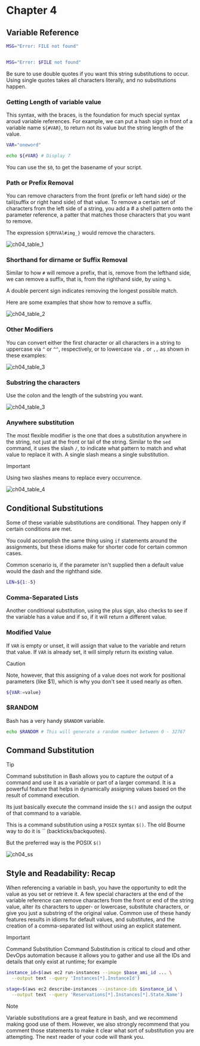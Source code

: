 # Chapter 4

## Variable Reference

```bash
MSG="Error: FILE not found"


MSG="Error: $FILE not found"
```

Be sure to use double quotes if you want this string substitutions to occur. Using single quotes takes all characters literally, and no substitutions happen.

### Getting Length of variable value

This syntax, with the braces, is the foundation for much special syntax aroud variable references. For example, we can put a hash sign in front of a variable name `${#VAR}`, to return not its value but the string length of the value.

```bash
VAR="oneword"

echo ${#VAR} # Display 7
```

You can use the `$0`, to get the basename of your script.

### Path or Prefix Removal

You can remove characters from the front (prefix or left hand side) or the tail(suffix or right hand side) of that value. To remove a certain set of characters from the left side of a string, you add a # a shell pattern onto the parameter reference, a patter that matches those characters that you want to remove.

The expression `${MYVAl#img_}` would remove the characters.

![ch04_table_1](image.png)

### Shorthand for dirname or Suffix Removal

Similar to how `#` will remove a prefix, that is, remove from the lefthand side, we can remove a suffix, that is, from the righthand side, by using `%`.

A double percent sign indicates removing the longest possible match.

Here are some examples that show how to remove a suffix.

![ch04_table_2](image-1.png)

### Other Modifiers

You can convert either the first character or all characters in a string to uppercase via `^` or `^^`, respectively, or to lowercase via `,` or `,,` as shown in these examples:

![ch04_table_3](image-2.png)

### Substring the characters

Use the colon and the length of the substring you want.

![ch04_table_3](image-3.png)

### Anywhere substitution

The most flexible modifier is the one that does a substitution anywhere in the string, not just at the front or tail of the string. Similar to the `sed` command, it uses the slash `/`, to indicate what pattern to match and what value to replace it with. A single slash means a single substitution.

> [!IMPORTANT]
> Using two slashes means to replace every occurrence.

![ch04_table_4](image-4.png)

## Conditional Substitutions

Some of these variable substitutions are conditional. They happen only if certain conditions are met.

You could accomplish the same thing using `if` statements around the assignments, but these idioms make for shorter code for certain common cases.

Common scenario is, if the parameter isn't supplied then a default value would the dash and the righthand side.

```bash
LEN=${1:-5}
```

### Comma-Separated Lists

Another conditional substitution, using the plus sign, also checks to see if the variable has a value and if so, if it will return a different value.

### Modified Value

If `VAR` is empty or unset, it will assign that value to the variable and return that value. If `VAR` is already set, it will simply return its existing value.

> [!CAUTION]
> Note, however, that this assigning of a value does not work for positional parameters (like $1), which is why you don't see it used nearly as often.

```bash
${VAR:=value}
```

### $RANDOM

Bash has a very handy `$RANDOM` variable.

```bash
echo $RANDOM # This will generate a random number between 0 - 32767
```

## Command Substitution

> [!TIP]
> Command substitution in Bash allows you to capture the output of a command and use it as a variable or part of a larger command. It is a powerful feature that helps in dynamically assigning values based on the result of command execution.

Its just basically execute the command inside the `$()` and assign the output of that command to a variable.

This is a command substitution using a `POSIX` syntax `$()`. The old Bourne way to do it is *``* (backticks/backquotes).

But the preferred way is the POSIX `$()`

![ch04_ss](image-5.png)

## Style and Readability: Recap

When referencing a variable in bash, you have the opportunity to edit the value as you set or retrieve it. A few special characters at the end of the variable reference can remove characters from the front or end of the string value, alter its characters to upper- or lowercase, substitute characters, or give you just a substring of the original value. Common use of these handy features results in idioms for default values, and substitutes, and the creation of a comma-separated list without using an explicit statement.

> [!IMPORTANT]
> Command Substitution
> Command Substitution is critical to cloud and other DevOps automation because it allows you to gather and use all the IDs and details that only exist at runtime; for example

```bash
instance_id=$(aws ec2 run-instances --image $base_ami_id ... \
  --output text --query 'Instances[*].InstanceId')

stage=$(aws ec2 describe-instances --instance-ids $instance_id \
  --output text --query 'Reservations[*].Instances[*].State.Name')
```

> [!NOTE]
> Variable substitutions are a great feature in bash, and we recommend making good use of them. However, we also strongly recommend that you comment those statements to make it clear what sort of substitution you are attempting. The next reader of your code will thank you.

